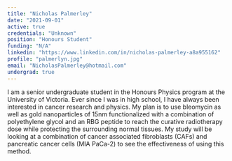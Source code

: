 ```yaml
---
title: "Nicholas Palmerley"
date: "2021-09-01"
active: true
credentials: "Unknown"
position: "Honours Student"
funding: "N/A"
linkedin: "https://www.linkedin.com/in/nicholas-palmerley-a8a955162"
profile: "palmerlyn.jpg"
email: "NicholasPalmerley@hotmail.com"
undergrad: true
---
```


I am a senior undergraduate student in the Honours Physics program at the University of Victoria. Ever since I was in high school, I have always been interested in cancer research and physics. My plan is to use bleomycin as well as gold nanoparticles of 15nm functionalized with a combination of polyethylene glycol and an RBG peptide to reach the curative radiotherapy dose while protecting the surrounding normal tissues. My study will be looking at a combination of cancer associated fibroblasts (CAFs) and pancreatic cancer cells (MIA PaCa-2) to see the effectiveness of using this method.
